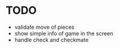 # TODO

- validate move of pieces
- show simple info of game in the screen
- handle check and checkmate
